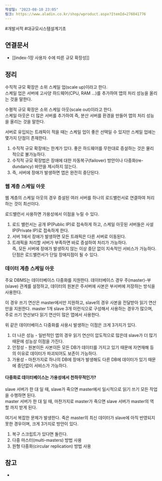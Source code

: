 ```yaml
---
작성일: "2023-08-10 23:05"
링크: https://www.aladin.co.kr/shop/wproduct.aspx?ItemId=276041776
---
```

#개발서적  #대규모시스템설계기초
## 연결문서
- [[index-1장 사용자 수에 따른 규모 확장성]]

## 정리
수직적 규모 확장은 소위 스케일 업(scale up)이라고 한다.  
스케일 업은 서버에 고사양 하드웨어(CPU, RAM ...)를 추가하여 앱의 처리 성능을 올리는 것을 말한다.  

수평적 규모 확장은 소위 스케일 아웃(scale out)이라고 한다.  
스케일 아웃은 더 많은 서버를 추가하여 즉, 분산 서버를 환경을 만들어 앱의 처리 성능을 올리는 것을 말한다.  

서버로 유입되는 트래픽이 적을 때는 스케일 업이 좋은 선택일 수 있지만 스케일 업에는 몇가지 단점이 존재한다.
1. 수직적 규모 확장에는 한계가 있다. 좋은 하드웨어를 무한대로 증설하는 것은 물리적으로 불가능하다.  
2. 수직적 규모 확장법은 장애에 대한 자동복구(failover) 방안이나 다중화(re-dundancy) 바안을 제시하지 않는다.  
3. 즉, 서버에 장애가 발생하면 앱은 완전히 중단된다.

### 웹 계층 스케일 아웃
웹 계층의 스케일 아웃의 경우 증설된 여러 서버를 하나의 로드밸런서로 연결하여 처리하는 것이 최선이다.

로드밸런서 사용하면 가용성에서 이점을 누릴 수 있다.
1. 로드 밸런서는 공개 IP(Public IP)로 접속하게 하고, 스케일 아웃된 서버들은 사설 IP(Private IP)로 접속하게 한다.
2. 서버 1에서 장애가 발생하면 모든 트래픽은 다른 서버로 이동된다. 
3. 트래픽을 처리할 서버가 부족하면 바로 증설하여 처리가 가능하다.  
즉, 모든 서버에 장애가 발생하지 않는 이상 중단 없이 지속적인 서비스가 가능하다.
단점은 로드밸런서가 단일 장애지점이 될 수 있다.

### 데이터 계층 스케일 아웃 

주요 DBMS는 데이터베이스 다중화를 지원한다. 
데이터베이스 경우 주(master)-부(slave) 관계를 설정하고, 데이터의 원본은 주서버에 사본은 부서버에 저장하는 방식을 사용한다.

이 경우 쓰기 연산은 master에서만 지원하고, slave의 경우 사본을 전달받아 읽기 연산만을 지원한다.
master 1개 slave 3개 이런식으로 구성해서 사용하는 경우가 많으며, 주로 쓰기 연산보다 읽기 연산이 많은 앱에서 사용한다.

위 같은 데이터베이스 다중화를 사용시 발생하는 이점은 크게 3가지가 있다.
1. 더 나은 성능 - 일반적인 앱의 경우 읽기 연산이 압도적으로 많은데 slave가 더 많기 때문에 성능상 이점을 가진다.
2. 안정성 - 원본이든 사본이든 모든 DB가 데이터를 가지고 있기 때문에 자연재해 등의 이유로 데이터가 파괴되어도 보존이 가능하다.
3. 가용성 - 마찬가지로 하나의 DB에 장애가 발생해도 다른 DB에 데이터가 있기 때문에 중단없이 서비스가 가능하다.
#### 다중화로 데이터베이스는 가용성에서 천하무적인가? 
slave 서버가 한 대 일 때, slave가 죽으면 master에서 일시적으로 읽기 쓰기 모든 작업을 수행하면 된다.  
master 서버가 한 대 일 때, 마찬가지로 master가 죽으면 slave 서버가 master의 역할 까지 받게 된다. 

여기서 복잡한 문제가 발생한다.
죽은 master의 최신 데이터가 slave에 아직 반영되지 못한 경우이며, 크게 3가지로 방안이 있다.
1. 복구 스크립트가 있다면 돌린다.
2. 다중 마스터(multi-masters) 방법 사용
3. 원형 다중화(circular replication) 방법 사용

## 참고
- 